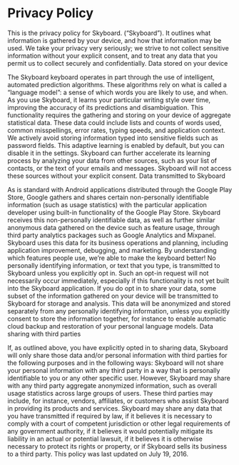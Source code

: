 # Privacy Policy

This is the privacy policy for Skyboard. (“Skyboard”). It outlines what information is gathered by your device, and how that information may be used. We take your privacy very seriously; we strive to not collect sensitive information without your explicit consent, and to treat any data that you permit us to collect securely and confidentially.
Data stored on your device

The Skyboard keyboard operates in part through the use of intelligent, automated prediction algorithms. These algorithms rely on what is called a “language model”: a sense of which words you are likely to use, and when. As you use Skyboard, it learns your particular writing style over time, improving the accuracy of its predictions and disambiguation. This functionality requires the gathering and storing on your device of aggregate statistical data. These data could include lists and counts of words used, common misspellings, error rates, typing speeds, and application context. We actively avoid storing information typed into sensitive fields such as password fields. This adaptive learning is enabled by default, but you can disable it in the settings.
Skyboard can further accelerate its learning process by analyzing your data from other sources, such as your list of contacts, or the text of your emails and messages. Skyboard will not access these sources without your explicit consent.
Data transmitted to Skyboard

As is standard with Android applications distributed through the Google Play Store, Google gathers and shares certain non-personally identifiable information (such as usage statistics) with the particular application developer using built-in functionality of the Google Play Store. Skyboard receives this non-personally identifiable data, as well as further similar anonymous data gathered on the device such as feature usage, through third party analytics packages such as Google Analytics and Mixpanel. Skyboard uses this data for its business operations and planning, including application improvement, debugging, and marketing. By understanding which features people use, we’re able to make the keyboard better!
No personally identifying information, or text that you type, is transmitted to Skyboard unless you explicitly opt in. Such an opt-in request will not necessarily occur immediately, especially if this functionality is not yet built into the Skyboard application. If you do opt in to share your data, some subset of the information gathered on your device will be transmitted to Skyboard for storage and analysis. This data will be anonymized and stored separately from any personally identifying information, unless you explicitly consent to store the information together, for instance to enable automatic cloud backup and restoration of your personal language models.
Data sharing with third parties

If, as outlined above, you have explicitly opted in to sharing data, Skyboard will only share those data and/or personal information with third parties for the following purposes and in the following ways:
Skyboard will not share your personal information with any third party in a way that is personally identifiable to you or any other specific user. However, Skyboard may share with any third party aggregate anonymized information, such as overall usage statistics across large groups of users. These third parties may include, for instance, vendors, affiliates, or customers who assist Skyboard in providing its products and services.
Skyboard may share any data that you have transmitted if required by law, if it believes it is necessary to comply with a court of competent jurisdiction or other legal requirements of any government authority, if it believes it would potentially mitigate its liability in an actual or potential lawsuit, if it believes it is otherwise necessary to protect its rights or property, or if Skyboard sells its business to a third party.
This policy was last updated on July 19, 2016.
